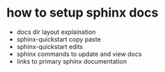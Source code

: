 # how to setup sphinx docs

- docs dir layout explaination
- sphinx-quickstart copy paste
- sphinx-quickstart edits
- sphinx commands to update and view docs
- links to primary sphinx documentation
